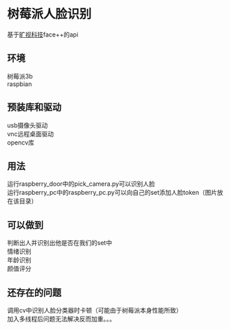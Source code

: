 树莓派人脸识别
==========
基于[旷视科技](https://www.faceplusplus.com.cn/)face++的api
## 环境
树莓派3b<br>
raspbian
## 预装库和驱动
usb摄像头驱动<br>
vnc远程桌面驱动<br>
opencv库
## 用法
运行raspberry_door中的pick_camera.py可以识别人脸<br>
运行raspberry_pc中的raspberry_pc.py可以向自己的set添加人脸token（图片放在该目录）
## 可以做到
判断出人并识别出他是否在我们的set中<br>
情绪识别<br>
年龄识别<br>
颜值评分
## 还存在的问题
调用cv中识别人脸分类器时卡顿（可能由于树莓派本身性能所致）<br>
加入多线程后问题无法解决反而加重。。。
